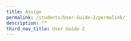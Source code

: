 ```yaml
---
title: Assign
permalink: /students/User-Guide-2/permalink/
description: ""
third_nav_title: User Guide 2
---
```

